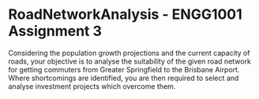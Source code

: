 # RoadNetworkAnalysis - ENGG1001 Assignment 3

Considering the population growth projections and the current capacity of roads, your objective is to analyse the suitability of the given road network for getting commuters from Greater Springfield to the Brisbane Airport. Where shortcomings are identified, you are then required to select and analyse investment projects which overcome them.
